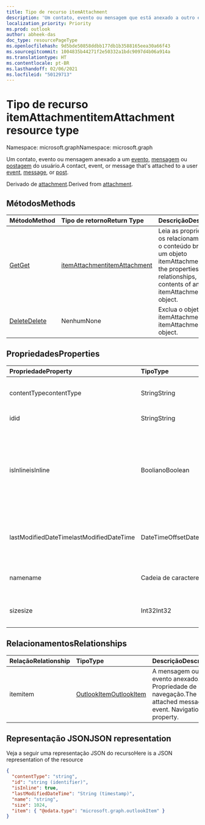 ```yaml
---
title: Tipo de recurso itemAttachment
description: 'Um contato, evento ou mensagem que está anexado a outro evento, mensagem ou postagem.  '
localization_priority: Priority
ms.prod: outlook
author: abheek-das
doc_type: resourcePageType
ms.openlocfilehash: 9d5bde50858ddbb177db1b3588165eea30a66f43
ms.sourcegitcommit: 1004835b44271f2e50332a1bdc9097d4b06a914a
ms.translationtype: HT
ms.contentlocale: pt-BR
ms.lasthandoff: 02/06/2021
ms.locfileid: "50129713"
---
```

# <a name="itemattachment-resource-type"></a><span data-ttu-id="97953-103">Tipo de recurso itemAttachment</span><span class="sxs-lookup"><span data-stu-id="97953-103">itemAttachment resource type</span></span>

<span data-ttu-id="97953-104">Namespace: microsoft.graph</span><span class="sxs-lookup"><span data-stu-id="97953-104">Namespace: microsoft.graph</span></span>

<span data-ttu-id="97953-105">Um contato, evento ou mensagem anexado a um [evento](../resources/event.md), [mensagem](../resources/message.md) ou [postagem](../resources/post.md) do usuário.</span><span class="sxs-lookup"><span data-stu-id="97953-105">A contact, event, or message that's attached to a user [event](../resources/event.md), [message](../resources/message.md), or [post](../resources/post.md).</span></span>  

<span data-ttu-id="97953-106">Derivado de [attachment](attachment.md).</span><span class="sxs-lookup"><span data-stu-id="97953-106">Derived from [attachment](attachment.md).</span></span>

## <a name="methods"></a><span data-ttu-id="97953-107">Métodos</span><span class="sxs-lookup"><span data-stu-id="97953-107">Methods</span></span>

| <span data-ttu-id="97953-108">Método</span><span class="sxs-lookup"><span data-stu-id="97953-108">Method</span></span>       | <span data-ttu-id="97953-109">Tipo de retorno</span><span class="sxs-lookup"><span data-stu-id="97953-109">Return Type</span></span>  |<span data-ttu-id="97953-110">Descrição</span><span class="sxs-lookup"><span data-stu-id="97953-110">Description</span></span>|
|:---------------|:--------|:----------|
|[<span data-ttu-id="97953-111">Get</span><span class="sxs-lookup"><span data-stu-id="97953-111">Get</span></span>](../api/attachment-get.md) | [<span data-ttu-id="97953-112">itemAttachment</span><span class="sxs-lookup"><span data-stu-id="97953-112">itemAttachment</span></span>](itemattachment.md) |<span data-ttu-id="97953-113">Leia as propriedades, os relacionamentos ou o conteúdo bruto de um objeto itemAttachment.</span><span class="sxs-lookup"><span data-stu-id="97953-113">Read the properties, relationships, or raw contents of an itemAttachment object.</span></span>|
|[<span data-ttu-id="97953-114">Delete</span><span class="sxs-lookup"><span data-stu-id="97953-114">Delete</span></span>](../api/attachment-delete.md) | <span data-ttu-id="97953-115">Nenhum</span><span class="sxs-lookup"><span data-stu-id="97953-115">None</span></span> |<span data-ttu-id="97953-116">Exclua o objeto itemAttachment.</span><span class="sxs-lookup"><span data-stu-id="97953-116">Delete itemAttachment object.</span></span> |

## <a name="properties"></a><span data-ttu-id="97953-117">Propriedades</span><span class="sxs-lookup"><span data-stu-id="97953-117">Properties</span></span>
| <span data-ttu-id="97953-118">Propriedade</span><span class="sxs-lookup"><span data-stu-id="97953-118">Property</span></span>     | <span data-ttu-id="97953-119">Tipo</span><span class="sxs-lookup"><span data-stu-id="97953-119">Type</span></span>   |<span data-ttu-id="97953-120">Descrição</span><span class="sxs-lookup"><span data-stu-id="97953-120">Description</span></span>|
|:---------------|:--------|:----------|
|<span data-ttu-id="97953-121">contentType</span><span class="sxs-lookup"><span data-stu-id="97953-121">contentType</span></span>|<span data-ttu-id="97953-122">String</span><span class="sxs-lookup"><span data-stu-id="97953-122">String</span></span>|<span data-ttu-id="97953-123">O tipo de conteúdo do anexo.</span><span class="sxs-lookup"><span data-stu-id="97953-123">The content type of the attachment.</span></span>|
|<span data-ttu-id="97953-124">id</span><span class="sxs-lookup"><span data-stu-id="97953-124">id</span></span>|<span data-ttu-id="97953-125">String</span><span class="sxs-lookup"><span data-stu-id="97953-125">String</span></span>| <span data-ttu-id="97953-126">A ID do anexo.</span><span class="sxs-lookup"><span data-stu-id="97953-126">The attachment ID.</span></span>|
|<span data-ttu-id="97953-127">isInline</span><span class="sxs-lookup"><span data-stu-id="97953-127">isInline</span></span>|<span data-ttu-id="97953-128">Booliano</span><span class="sxs-lookup"><span data-stu-id="97953-128">Boolean</span></span>|<span data-ttu-id="97953-129">Defina como verdadeiro se o anexo estiver embutido, como uma imagem incorporada no corpo do item.</span><span class="sxs-lookup"><span data-stu-id="97953-129">Set to true if the attachment is inline, such as an embedded image within the body of the item.</span></span>|
|<span data-ttu-id="97953-130">lastModifiedDateTime</span><span class="sxs-lookup"><span data-stu-id="97953-130">lastModifiedDateTime</span></span>|<span data-ttu-id="97953-131">DateTimeOffset</span><span class="sxs-lookup"><span data-stu-id="97953-131">DateTimeOffset</span></span>|<span data-ttu-id="97953-132">Última data e hora em que o anexo foi alterado.</span><span class="sxs-lookup"><span data-stu-id="97953-132">The last time and date that the attachment was modified.</span></span>|
|<span data-ttu-id="97953-133">name</span><span class="sxs-lookup"><span data-stu-id="97953-133">name</span></span>|<span data-ttu-id="97953-134">Cadeia de caracteres</span><span class="sxs-lookup"><span data-stu-id="97953-134">String</span></span>|<span data-ttu-id="97953-135">O nome de exibição do anexo.</span><span class="sxs-lookup"><span data-stu-id="97953-135">The display name of the attachment.</span></span>|
|<span data-ttu-id="97953-136">size</span><span class="sxs-lookup"><span data-stu-id="97953-136">size</span></span>|<span data-ttu-id="97953-137">Int32</span><span class="sxs-lookup"><span data-stu-id="97953-137">Int32</span></span>|<span data-ttu-id="97953-138">O tamanho do anexo em bytes.</span><span class="sxs-lookup"><span data-stu-id="97953-138">The size in bytes of the attachment.</span></span>|

## <a name="relationships"></a><span data-ttu-id="97953-139">Relacionamentos</span><span class="sxs-lookup"><span data-stu-id="97953-139">Relationships</span></span>
| <span data-ttu-id="97953-140">Relação</span><span class="sxs-lookup"><span data-stu-id="97953-140">Relationship</span></span> | <span data-ttu-id="97953-141">Tipo</span><span class="sxs-lookup"><span data-stu-id="97953-141">Type</span></span>   |<span data-ttu-id="97953-142">Descrição</span><span class="sxs-lookup"><span data-stu-id="97953-142">Description</span></span>|
|:---------------|:--------|:----------|
|<span data-ttu-id="97953-143">item</span><span class="sxs-lookup"><span data-stu-id="97953-143">item</span></span>|[<span data-ttu-id="97953-144">OutlookItem</span><span class="sxs-lookup"><span data-stu-id="97953-144">OutlookItem</span></span>](outlookitem.md)|<span data-ttu-id="97953-p101">A mensagem ou evento anexado. Propriedade de navegação.</span><span class="sxs-lookup"><span data-stu-id="97953-p101">The attached message or event. Navigation property.</span></span>|

## <a name="json-representation"></a><span data-ttu-id="97953-147">Representação JSON</span><span class="sxs-lookup"><span data-stu-id="97953-147">JSON representation</span></span>

<span data-ttu-id="97953-148">Veja a seguir uma representação JSON do recurso</span><span class="sxs-lookup"><span data-stu-id="97953-148">Here is a JSON representation of the resource</span></span>

<!--{
  "blockType": "resource",
  "optionalProperties": [
    "item"
  ],
  "baseType": "microsoft.graph.attachment",
  "keyProperty":"id",
  "@odata.type": "microsoft.graph.itemAttachment",
  "@odata.annotations": [
    {
      "property": "item",
      "capabilities": {
        "changeTracking": false,
        "deletable": false,
        "insertable": false,
        "searchable": false,
        "updatable": false
      }
    }
  ]
}-->

```json
{
  "contentType": "string",
  "id": "string (identifier)",
  "isInline": true,
  "lastModifiedDateTime": "String (timestamp)",
  "name": "string",
  "size": 1024,
  "item": { "@odata.type": "microsoft.graph.outlookItem" }
}

```
<!-- uuid: 8fcb5dbc-d5aa-4681-8e31-b001d5168d79
2015-10-25 14:57:30 UTC -->
<!-- {
  "type": "#page.annotation",
  "description": "itemAttachment resource",
  "keywords": "",
  "section": "documentation",
  "tocPath": ""
}-->

